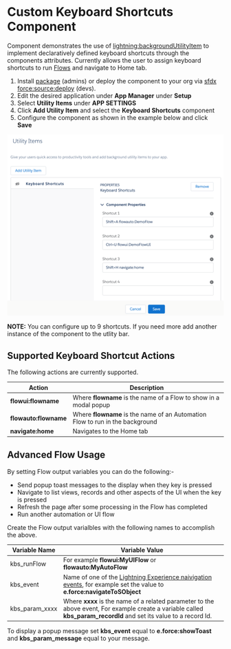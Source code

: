 # Custom Keyboard Shortcuts Component

Component demonstrates the use of [lightning:backgroundUtilityItem](https://developer.salesforce.com/docs/component-library/bundle/lightning:backgroundUtilityItem) to implement declaratively defined keyboard shortcuts through the components attributes. Currently allows the user to assign keyboard shortcuts to run [Flows](https://help.salesforce.com/articleView?id=vpm_admin_flow_overview.htm&type=5) and navigate to Home tab.

1. Install [package]() (admins) or deploy the component to your org via [sfdx force:source:deploy](https://developer.salesforce.com/docs/atlas.en-us.sfdx_cli_reference.meta/sfdx_cli_reference/cli_reference_force_source.htm) (devs).
2. Edit the desired application under **App Manager** under **Setup**
3. Select **Utility Items** under **APP SETTINGS**
4. Click **Add Utility Item** and select the **Keyboard Shortcuts** component
5. Configure the component as shown in the example below and click **Save**

![example](https://raw.githubusercontent.com/afawcett/kbshortcututil/master/images/kbsexample.png)

**NOTE:** You can configure up to 9 shortcuts. If you need more add another instance of the component to the utlity bar.

Supported Keyboard Shortcut Actions
------------------------------------

The following actions are currently supported.

| Action | Description |
| ------ | ----------- |
| **flowui:flowname** | Where **flowname** is the name of a Flow to show in a modal popup |
| **flowauto:flowname** | Where **flowname** is the name of an Automation Flow to run in the background |
| **navigate:home** | Navigates to the Home tab |

Advanced Flow Usage
-------------------

By setting Flow output variables you can do the following:-
- Send popup toast messages to the display when they key is pressed
- Navigate to list views, records and other aspects of the UI when the key is pressed
- Refresh the page after some processing in the Flow has completed
- Run another automation or UI flow

Create the Flow output varialbles with the following names to accomplish the above.

| Variable Name | Variable Value |
| ------------- | ----------- |
| kbs_runFlow | For example **flowui:MyUIFlow** or **flowauto:MyAutoFlow** |
| kbs_event | Name of one of the [Lightning Experience naivigation events](https://developer.salesforce.com/docs/component-library/bundle/force:navigateToSObject/documentation), for example set the value to **e.force:navigateToSObject** |
| kbs_param_xxxx | Where **xxxx** is the name of a related parameter to the above event, For example create a variable called **kbs_param_recordId** and set its value to a record Id. |

To display a popup message set **kbs_event** equal to **e.force:showToast** and **kbs_param_message** equal to your message.
